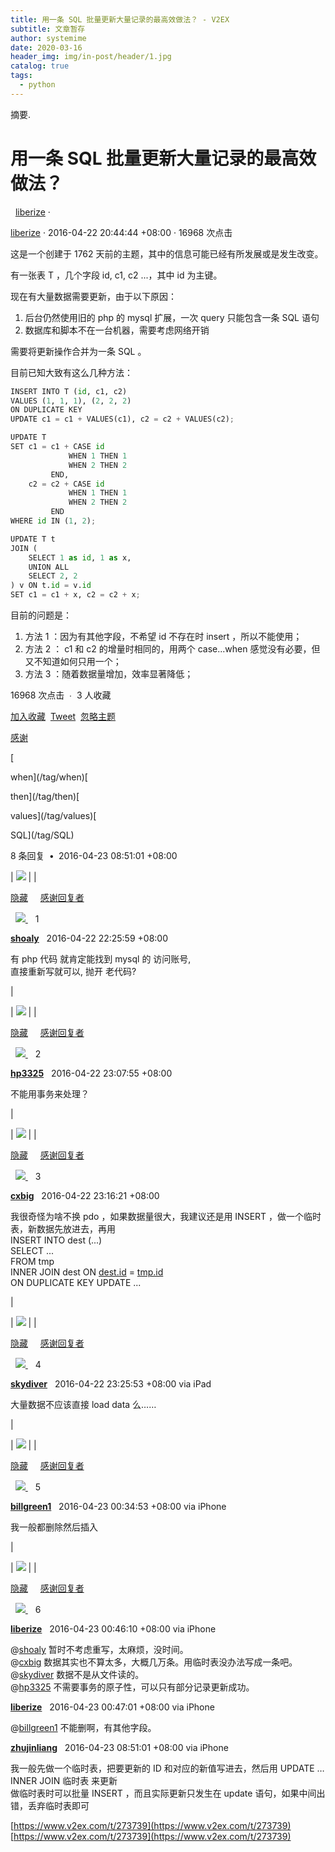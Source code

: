 ```yaml
---
title: 用一条 SQL 批量更新大量记录的最高效做法？ - V2EX
subtitle: 文章暂存
author: systemime
date: 2020-03-16
header_img: img/in-post/header/1.jpg
catalog: true
tags:
  - python
---
```

摘要.

<!-- more -->
# 用一条 SQL 批量更新大量记录的最高效做法？

  [liberize](/member/liberize) ·

[liberize](https://github.com/liberize) · 2016-04-22 20:44:44 +08:00 · 16968 次点击  

这是一个创建于 1762 天前的主题，其中的信息可能已经有所发展或是发生改变。

有一张表 T ，几个字段 id, c1, c2 ...，其中 id 为主键。

现在有大量数据需要更新，由于以下原因：

1.  后台仍然使用旧的 php 的 mysql 扩展，一次 query 只能包含一条 SQL 语句
2.  数据库和脚本不在一台机器，需要考虑网络开销

需要将更新操作合并为一条 SQL 。

目前已知大致有这么几种方法：

```python
INSERT INTO T (id, c1, c2)
VALUES (1, 1, 1), (2, 2, 2)
ON DUPLICATE KEY
UPDATE c1 = c1 + VALUES(c1), c2 = c2 + VALUES(c2);
```

```python
UPDATE T
SET c1 = c1 + CASE id 
             WHEN 1 THEN 1 
             WHEN 2 THEN 2 
         END, 
    c2 = c2 + CASE id 
             WHEN 1 THEN 1 
             WHEN 2 THEN 2 
         END
WHERE id IN (1, 2);
```

```python
UPDATE T t
JOIN (
    SELECT 1 as id, 1 as x,
    UNION ALL
    SELECT 2, 2
) v ON t.id = v.id
SET c1 = c1 + x, c2 = c2 + x;
```

目前的问题是：

1.  方法 1 ：因为有其他字段，不希望 id 不存在时 insert ，所以不能使用；
2.  方法 2 ： c1 和 c2 的增量时相同的，用两个 case...when 感觉没有必要，但又不知道如何只用一个；
3.  方法 3 ：随着数据量增加，效率显著降低；

16968 次点击  ∙  3 人收藏  

[加入收藏](/favorite/topic/273739?t=pjpnsonmhtshefsecordgkapkyiwyiqb)  [Tweet](#;)  [忽略主题](#;)  

[感谢](#;)

\[

when](/tag/when)\[

then](/tag/then)\[

values](/tag/values)\[

SQL](/tag/SQL)

8 条回复  **•**  2016-04-23 08:51:01 +08:00

\| ![](https://cdn.v2ex.com/avatar/3a42/a0e8/136570_normal.png?m=1441253277)
 \|  \| 

[隐藏](#;)     [感谢回复者](#;)

  [![](https://www.v2ex.com/static/img/reply_neue.png)
](#;)    1

**[shoaly](/member/shoaly)**   2016-04-22 22:25:59 +08:00

有 php 代码 就肯定能找到 mysql 的 访问账号,  
直接重新写就可以, 抛开 老代码?

 \|

\| ![](https://cdn.v2ex.com/gravatar/de18d9d92f817a2047a6d18e853657ae?s=48&d=retro)
 \|  \| 

[隐藏](#;)     [感谢回复者](#;)

  [![](https://www.v2ex.com/static/img/reply_neue.png)
](#;)    2

**[hp3325](/member/hp3325)**   2016-04-22 23:07:55 +08:00

不能用事务来处理？

 \|

\| ![](https://cdn.v2ex.com/avatar/5d08/eaa4/23163_normal.png?m=1441656972)
 \|  \| 

[隐藏](#;)     [感谢回复者](#;)

  [![](https://www.v2ex.com/static/img/reply_neue.png)
](#;)    3

**[cxbig](/member/cxbig)**   2016-04-22 23:16:21 +08:00

我很奇怪为啥不换 pdo ，如果数据量很大，我建议还是用 INSERT ，做一个临时表，新数据先放进去，再用  
INSERT INTO dest (...)  
SELECT ...  
FROM tmp  
INNER JOIN dest ON [dest.id](http://dest.id) = [tmp.id](http://tmp.id)  
ON DUPLICATE KEY UPDATE ...

 \|

\| ![](https://cdn.v2ex.com/avatar/84cc/fcce/14274_normal.png?m=1334900788)
 \|  \| 

[隐藏](#;)     [感谢回复者](#;)

  [![](https://www.v2ex.com/static/img/reply_neue.png)
](#;)    4

**[skydiver](/member/skydiver)**   2016-04-22 23:25:53 +08:00 via iPad

大量数据不应该直接 load data 么……

 \|

\| ![](https://cdn.v2ex.com/gravatar/d8a745c4a424a5b13215cbf5296e1f0f?s=48&d=retro)
 \|  \| 

[隐藏](#;)     [感谢回复者](#;)

  [![](https://www.v2ex.com/static/img/reply_neue.png)
](#;)    5

**[billgreen1](/member/billgreen1)**   2016-04-23 00:34:53 +08:00 via iPhone

我一般都删除然后插入

 \|

\| ![](https://cdn.v2ex.com/avatar/efe6/55d6/42179_normal.png?m=1554893791)
 \|  \| 

[隐藏](#;)     [感谢回复者](#;)

  [![](https://www.v2ex.com/static/img/reply_neue.png)
](#;)    6

**[liberize](/member/liberize)**   2016-04-23 00:46:10 +08:00 via iPhone

@[shoaly](/member/shoaly) 暂时不考虑重写，太麻烦，没时间。  
@[cxbig](/member/cxbig) 数据其实也不算太多，大概几万条。用临时表没办法写成一条吧。  
@[skydiver](/member/skydiver) 数据不是从文件读的。  
@[hp3325](/member/hp3325) 不需要事务的原子性，可以只有部分记录更新成功。

**[liberize](/member/liberize)**   2016-04-23 00:47:01 +08:00 via iPhone

@[billgreen1](/member/billgreen1) 不能删啊，有其他字段。

**[zhujinliang](/member/zhujinliang)**   2016-04-23 08:51:01 +08:00 via iPhone

我一般先做一个临时表，把要更新的 ID 和对应的新值写进去，然后用 UPDATE … INNER JOIN 临时表 来更新  
做临时表时可以批量 INSERT ，而且实际更新只发生在 update 语句，如果中间出错，丢弃临时表即可

 [https://www.v2ex.com/t/273739](https://www.v2ex.com/t/273739) 
 [https://www.v2ex.com/t/273739](https://www.v2ex.com/t/273739)
